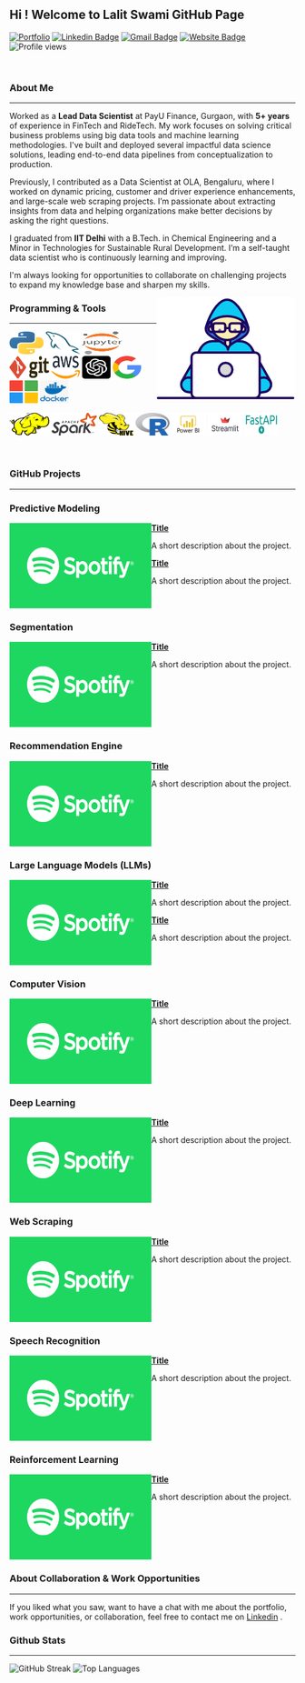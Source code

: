 ## Hi ! Welcome to Lalit Swami GitHub Page
[![Portfolio](https://img.shields.io/badge/My_Portfolio-7D4698?style=flat&logo=Tor-Browser&logoColor=white)](https://swamilalit.github.io/)
[![Linkedin Badge](https://img.shields.io/badge/-LinkedIn-blue?style=flat&logo=Linkedin&logoColor=white&link=https://www.linkedin.com/in/lalit-swami/)](https://www.linkedin.com/in/lalit-swami/)
[![Gmail Badge](https://img.shields.io/badge/-Gmail-c14438?style=flat&logo=Gmail&logoColor=white&link=mailto:swamilalit2014@gmail.com)](mailto:swamilalit2014@gmail.com)
[![Website Badge](https://img.shields.io/badge/-Website-yellow?style=flat&logo=google&logoColor=white&link=https://lalitswami.glitch.me/)](https://lalitswami.glitch.me/)
![Profile views](https://komarev.com/ghpvc/?username=swamilalit&label=Profile%20views&color=blue&style=flat)
<!--[![Twitter Badge](https://img.shields.io/badge/-Twitter-blue?style=flat&logo=Twitter&logoColor=white&link=https://twitter.com/travel_and_tech/)](https://twitter.com/travel_and_tech/)
[![Medium Badge](https://img.shields.io/badge/-Medium-000000?style=flat&labelColor=000000&logo=Medium&link=https://medium.com/)](https://medium.com/@swamilalit)
[![Kaggle Badge](https://img.shields.io/badge/-Kaggle-20BEFF?style=flat&logo=Kaggle&logoColor=white&link=https://www.kaggle.com/)](https://www.kaggle.com/)
-->
<br />

### About Me
---
Worked as a **Lead Data Scientist** at PayU Finance, Gurgaon, with **5+ years** of experience in FinTech and RideTech. My work focuses on solving critical business problems using big data tools and machine learning methodologies. I've built and deployed several impactful data science solutions, leading end-to-end data pipelines from conceptualization to production.

Previously, I contributed as a Data Scientist at OLA, Bengaluru, where I worked on dynamic pricing, customer and driver experience enhancements, and large-scale web scraping projects. I’m passionate about extracting insights from data and helping organizations make better decisions by asking the right questions.

I graduated from **IIT Delhi** with a B.Tech. in Chemical Engineering and a Minor in Technologies for Sustainable Rural Development. I’m a self-taught data scientist who is continuously learning and improving.

I'm always looking for opportunities to collaborate on challenging projects to expand my knowledge base and sharpen my skills.

<img align="right" src="images/developer.gif"/>


### Programming & Tools
---
<p align="left">
	<img title="Python" src="images/python.svg" width="60" height="40" />
	<img title="MySQL" src="images/mysql.svg" width="60" height="40" />
	<img title="Jupyter" src="images/jupyter.svg" width="70" height="40" />
	<img title="Git" src="images/git.svg" width="70" height="40" />
	<img title="AWS" src="images/aws.svg" width="50" height="40" />
	<img title="GPT" src="images/chat-gpt.png" width="50" height="40" />
	<img title="Google" src="images/google.png" width="50" height="40" />
	<img title="Microsoft" src="images/microsoft.png" width="50" height="40" />
	<img title="Docker" src="images/docker.png" width="50" height="40" />
</p>


<p align="left">
	<img title="Hadoop" src="images/hadoop.svg" width="70" height="40" />
	<img title="Spark" src="images/apache_spark.svg" width="80" height="40" />
	<img title="Hive" src="images/Apache_Hive.svg" width="60" height="40" />
	<img title="R" src="images/r-lang.svg" width="60" height="40" />
 	<img title="PowerBI" src="images/power-bi.png" width="60" height="40" />
	<img title="Streamlit" src="images/streamlit.png" width="60" height="40" />
	<img title="FastAPI" src="images/fastapi.png" width="60" height="40" />
<!-- 	<img title="MicroStrategy" src="images/microstrategy.svg" width="110" height="40" />
 	<img title="MongoDB" src="images/mongodb.svg" width="80" height="40" /> -->
</p>

<br />

### GitHub Projects
---

### **Predictive Modeling**

<img align="left" width="250" height="150" src="images/spotify.png" />

**[Title](https://github.com/swamilalit/swamilalit)**
<p> A short description about the project. </p>

**[Title](https://github.com/swamilalit/swamilalit)**
<p> A short description about the project. </p>
<br clear="left"/>

### **Segmentation**

<img align="left" width="250" height="150" src="images/spotify.png" />

**[Title](https://github.com/swamilalit/swamilalit)**
<p> A short description about the project. </p>

<br clear="left"/>

### **Recommendation Engine**

<img align="left" width="250" height="150" src="images/spotify.png" />

**[Title](https://github.com/swamilalit/swamilalit)**
<p> A short description about the project. </p>

<br clear="left"/>

### **Large Language Models (LLMs)**

<img align="left" width="250" height="150" src="images/spotify.png" />

**[Title](https://github.com/swamilalit/swamilalit)**
<p> A short description about the project. </p>

**[Title](https://github.com/swamilalit/swamilalit)**
<p> A short description about the project. </p>
<br clear="left"/>

### **Computer Vision**

<img align="left" width="250" height="150" src="images/spotify.png" />

**[Title](https://github.com/swamilalit/swamilalit)**
<p> A short description about the project. </p>

<br clear="left"/>

### **Deep Learning**

<img align="left" width="250" height="150" src="images/spotify.png" />

**[Title](https://github.com/swamilalit/swamilalit)**
<p> A short description about the project. </p>

<br clear="left"/>

### **Web Scraping**

<img align="left" width="250" height="150" src="images/spotify.png" />

**[Title](https://github.com/swamilalit/swamilalit)**
<p> A short description about the project. </p>

<br clear="left"/>

### **Speech Recognition**

<img align="left" width="250" height="150" src="images/spotify.png" />

**[Title](https://github.com/swamilalit/swamilalit)**
<p> A short description about the project. </p>

<br clear="left"/>

### **Reinforcement Learning**

<img align="left" width="250" height="150" src="images/spotify.png" />

**[Title](https://github.com/swamilalit/swamilalit)**
<p> A short description about the project. </p>

<br clear="left"/>

### About Collaboration & Work Opportunities
---
If you liked what you saw, want to have a chat with me about the portfolio, work opportunities, or collaboration, feel
free to contact me
on [Linkedin](https://img.shields.io/badge/-LinkedIn-blue?style=flat&logo=Linkedin&logoColor=white&link=https://www.linkedin.com/in/lalit-swami/)
.
<br />

### Github Stats
---
![GitHub Streak](https://github-readme-streak-stats.herokuapp.com/?user=swamilalit&theme=nord_dark) ![Top Languages](https://github-readme-stats.vercel.app/api/top-langs?username=swamilalit&show_icons=true&locale=en&layout=compact&theme=nord_dark) 

<!--![Repos per language](https://github-profile-summary-cards.vercel.app/api/cards/repos-per-language?username=swamilalit&theme=nord_dark&layout=compact)
  
![Most commit languages](https://github-profile-summary-cards.vercel.app/api/cards/most-commit-language?username=swamilalit&theme=nord_dark&layout=compact)
-->

